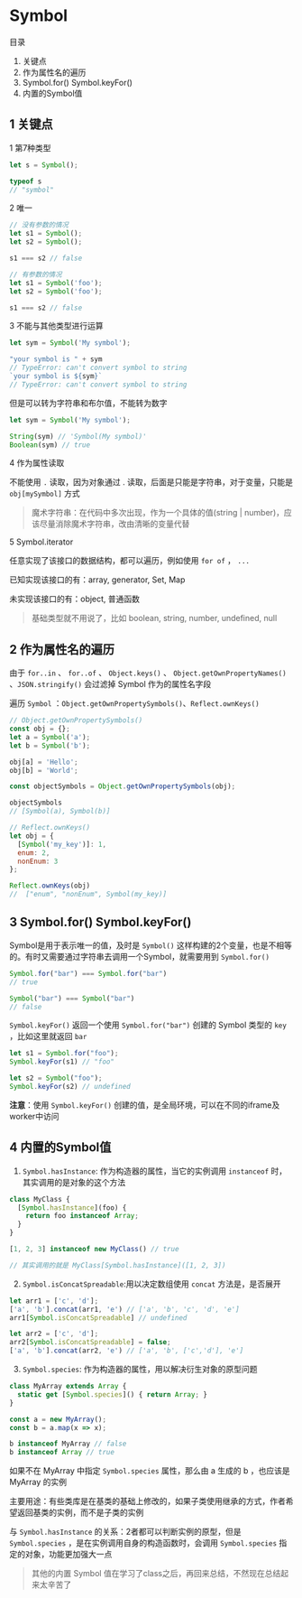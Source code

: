 # Symbol

目录

1. 关键点
2. 作为属性名的遍历
3. Symbol.for() Symbol.keyFor()
4. 内置的Symbol值

## 1 关键点

1 第7种类型

```javascript
let s = Symbol();

typeof s
// "symbol"
```

2 唯一

```javascript
// 没有参数的情况
let s1 = Symbol();
let s2 = Symbol();

s1 === s2 // false

// 有参数的情况
let s1 = Symbol('foo');
let s2 = Symbol('foo');

s1 === s2 // false
```

3 不能与其他类型进行运算

```javascript
let sym = Symbol('My symbol');

"your symbol is " + sym
// TypeError: can't convert symbol to string
`your symbol is ${sym}`
// TypeError: can't convert symbol to string
```

但是可以转为字符串和布尔值，不能转为数字

```javascript
let sym = Symbol('My symbol');

String(sym) // 'Symbol(My symbol)'
Boolean(sym) // true
```

4 作为属性读取

不能使用 `.` 读取，因为对象通过 . 读取，后面是只能是字符串，对于变量，只能是 `obj[mySymbol]` 方式

> 魔术字符串：在代码中多次出现，作为一个具体的值(string | number)，应该尽量消除魔术字符串，改由清晰的变量代替

5 Symbol.iterator

任意实现了该接口的数据结构，都可以遍历，例如使用 `for of` ， `...`

已知实现该接口的有：array, generator, Set, Map

未实现该接口的有：object, 普通函数

> 基础类型就不用说了，比如 boolean, string, number, undefined, null

## 2 作为属性名的遍历

由于 `for..in` 、 `for..of` 、 `Object.keys()` 、 `Object.getOwnPropertyNames()` 、`JSON.stringify()` 会过滤掉 Symbol 作为的属性名字段

遍历 `Symbol` ：`Object.getOwnPropertySymbols()`、`Reflect.ownKeys()`

```javascript
// Object.getOwnPropertySymbols()
const obj = {};
let a = Symbol('a');
let b = Symbol('b');

obj[a] = 'Hello';
obj[b] = 'World';

const objectSymbols = Object.getOwnPropertySymbols(obj);

objectSymbols
// [Symbol(a), Symbol(b)]
```

```javascript
// Reflect.ownKeys()
let obj = {
  [Symbol('my_key')]: 1,
  enum: 2,
  nonEnum: 3
};

Reflect.ownKeys(obj)
//  ["enum", "nonEnum", Symbol(my_key)]
```

## 3 Symbol.for() Symbol.keyFor()

Symbol是用于表示唯一的值，及时是 `Symbol()` 这样构建的2个变量，也是不相等的。有时又需要通过字符串去调用一个Symbol，就需要用到 `Symbol.for()`

```javascript
Symbol.for("bar") === Symbol.for("bar")
// true

Symbol("bar") === Symbol("bar")
// false
```

`Symbol.keyFor()` 返回一个使用 `Symbol.for("bar")` 创建的 Symbol 类型的 `key` ，比如这里就返回 `bar`

```javascript
let s1 = Symbol.for("foo");
Symbol.keyFor(s1) // "foo"

let s2 = Symbol("foo");
Symbol.keyFor(s2) // undefined
```

**注意**：使用 `Symbol.keyFor()` 创建的值，是全局环境，可以在不同的iframe及worker中访问

## 4 内置的Symbol值

1. `Symbol.hasInstance`: 作为构造器的属性，当它的实例调用 `instanceof` 时，其实调用的是对象的这个方法

```javascript
class MyClass {
  [Symbol.hasInstance](foo) {
    return foo instanceof Array;
  }
}

[1, 2, 3] instanceof new MyClass() // true

// 其实调用的就是 MyClass[Symbol.hasInstance]([1, 2, 3])
```

2. `Symbol.isConcatSpreadable`:用以决定数组使用 `concat` 方法是，是否展开

```javascript
let arr1 = ['c', 'd'];
['a', 'b'].concat(arr1, 'e') // ['a', 'b', 'c', 'd', 'e']
arr1[Symbol.isConcatSpreadable] // undefined

let arr2 = ['c', 'd'];
arr2[Symbol.isConcatSpreadable] = false;
['a', 'b'].concat(arr2, 'e') // ['a', 'b', ['c','d'], 'e']
```

3. `Symbol.species`: 作为构造器的属性，用以解决衍生对象的原型问题

```javascript
class MyArray extends Array {
  static get [Symbol.species]() { return Array; }
}

const a = new MyArray();
const b = a.map(x => x);

b instanceof MyArray // false
b instanceof Array // true
```

如果不在 MyArray 中指定 `Symbol.species` 属性，那么由 a 生成的 b ，也应该是 MyArray 的实例

主要用途：有些类库是在基类的基础上修改的，如果子类使用继承的方式，作者希望返回基类的实例，而不是子类的实例

与 `Symbol.hasInstance` 的关系：2者都可以判断实例的原型，但是 `Symbol.species` ，是在实例调用自身的构造函数时，会调用 `Symbol.species` 指定的对象，功能更加强大一点

> 其他的内置 Symbol 值在学习了class之后，再回来总结，不然现在总结起来太辛苦了

